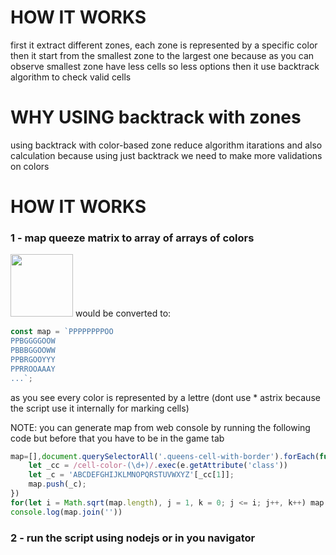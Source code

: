 # HOW IT WORKS
first it extract different zones, each zone is represented by a specific color then it start from the smallest zone to the largest one because as you can observe smallest zone have less cells so less options then it use backtrack algorithm to check valid cells 
# WHY USING backtrack with zones
using backtrack with color-based zone reduce algorithm itarations and also calculation because using just backtrack we need to make more validations on colors
# HOW IT WORKS
### 1 - map queeze matrix to array of arrays of colors
<img src="https://towardsdatascience.com/wp-content/uploads/2024/09/1I0U4bZF40MHGbYWLX1ugiQ.png" width=100 height=100 />
would be converted to:

```javascript
const map = `PPPPPPPPOO
PPBGGGGOOW
PBBBGGOOWW
PPBRGOOYYY
PPRROOAAAY
...`;
```

as you see every color is represented by a lettre (dont use * astrix because the script use it internally for marking cells)

NOTE: you can generate map from web console by running the following code but before that you have to be in the game tab

```javascript
map=[],document.querySelectorAll('.queens-cell-with-border').forEach(function(e){
    let _cc = /cell-color-(\d+)/.exec(e.getAttribute('class'))
    let _c = 'ABCDEFGHIJKLMNOPQRSTUVWXYZ'[_cc[1]];
    map.push(_c);
})
for(let i = Math.sqrt(map.length), j = 1, k = 0; j <= i; j++, k++) map.splice((i*j)+k,0,'\n')s
console.log(map.join(''))
```

### 2 - run the script using nodejs or in you navigator
